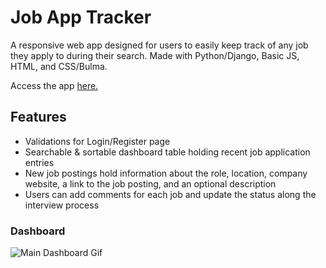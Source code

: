 # Job App Tracker  

A responsive web app designed for users to easily keep track of any job they apply to during their search.
Made with Python/Django, Basic JS, HTML, and CSS/Bulma.  

Access the app [here.](http://3.17.138.42/)  

## Features
- Validations for Login/Register page
- Searchable & sortable dashboard table holding recent job application entries
- New job postings hold information about the role, location, company website, a link to the job posting, and an optional description 
- Users can add comments for each job and update the status along the interview process

### Dashboard
![Main Dashboard Gif](Login:Register.gif)
